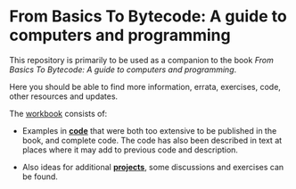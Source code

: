 # From Basics To Bytecode: A guide to computers and programming

This repository is primarily to be used as a companion to the book *From Basics To Bytecode: A guide to computers and programming*.

Here you should be able to find more information, errata, exercises, code, other resources and updates.

The [workbook](./workbook) consists of:

* Examples in [__code__](./workbook/code) that were both too extensive to be published in the book, and complete code. The code has also been described in text at places where it may add to previous code and description.

* Also ideas for additional [__projects__](./workbook/projects), some discussions and exercises can be found.
